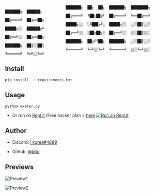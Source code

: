 ```no
                            ███████╗  ██╗  ██╗  ███████╗  ████████╗  ███████╗  ██████╗
                            ██╔════╝  ╚██╗██╔╝  ██╔════╝  ╚══██╔══╝  ██╔════╝  ██╔══██╗
                            █████╗░░  ░╚███╔╝░  █████╗░░  ░░░██║░░░  █████╗░░  ██████╔╝
                            ██╔══╝░░  ░██╔██╗░  ██╔══╝░░  ░░░██║░░░  ██╔══╝░░  ██╔══██╗
                            ███████╗  ██╔╝╚██╗  ███████╗  ░░░██║░░░  ███████╗  ██║░░██║
                            ╚══════╝  ╚═╝░░╚═╝  ╚══════╝  ░░░╚═╝░░░  ╚══════╝  ╚═╝░░╚═╝
```

## Install

```sh
pip install -r requirements.txt
```

## Usage

```sh
python exeter.py
```
* Or run on [Repl.it](https://repl.it/claim?code=techwithtim) (Free hacker plan > [here](https://repl.it/claim?code=techwithtim) 
[![Run on Repl.it](https://repl.it/badge/github/Alucard-Selfbot/Alucard-Selfbot-src)](https://repl.it/github/Alucard-Selfbot/Alucard-Selfbot-src)

## Author

* Discord: [!   korea#4889](https://discord.gg/H6MdBJEaBz)

* Github: [@k6d](https://github.com/k6d)

## Previews


![Preview1](https://media.discordapp.net/attachments/803709426770247681/803883363869392927/unknown.png)

![Preview2](https://media.discordapp.net/attachments/803709461168128000/803883746608676894/unknown.png?width=410&height=473)

